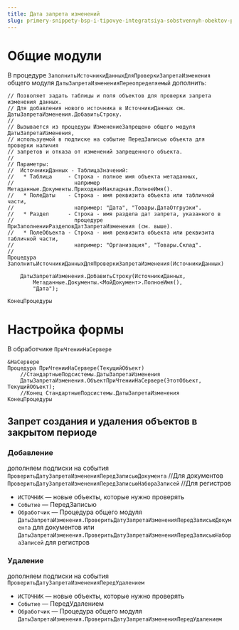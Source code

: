 ```yaml
---
title: Дата запрета изменений
slug: primery-snippety-bsp-i-tipovye-integratsiya-sobstvennyh-obektov-podklyuchenie-k-podsistemam/data-zapreta-izmeneniy
---
```

# Общие модули
В процедуре `ЗаполнитьИсточникиДанныхДляПроверкиЗапретаИзменения` общего модуля `ДатыЗапретаИзмененияПереопределяемый` дополнить:
```bsl
// Позволяет задать таблицы и поля объектов для проверки запрета изменения данных.
// Для добавления нового источника в ИсточникиДанных см. ДатыЗапретаИзменения.ДобавитьСтроку.
//
// Вызывается из процедуры ИзменениеЗапрещено общего модуля ДатыЗапретаИзменения,
// используемой в подписке на событие ПередЗаписью объекта для проверки наличия
// запретов и отказа от изменений запрещенного объекта.
//
// Параметры:
//  ИсточникиДанных - ТаблицаЗначений:
//   * Таблица     - Строка - полное имя объекта метаданных,
//                   например Метаданные.Документы.ПриходнаяНакладная.ПолноеИмя().
//   * ПолеДаты    - Строка - имя реквизита объекта или табличной части,
//                   например: "Дата", "Товары.ДатаОтгрузки".
//   * Раздел      - Строка - имя раздела дат запрета, указанного в
//                   процедуре ПриЗаполненииРазделовДатЗапретаИзменения (см. выше).
//   * ПолеОбъекта - Строка - имя реквизита объекта или реквизита табличной части,
//                   например: "Организация", "Товары.Склад".
//
Процедура ЗаполнитьИсточникиДанныхДляПроверкиЗапретаИзменения(ИсточникиДанных)
	
    ДатыЗапретаИзменения.ДобавитьСтроку(ИсточникиДанных,
        Метаданные.Документы.<МойДокумент>.ПолноеИмя(),
        "Дата");
	
КонецПроцедуры
```
# Настройка формы
В обработчике `ПриЧтенииНаСервере`
```bsl
&НаСервере
Процедура ПриЧтенииНаСервере(ТекущийОбъект)
    //СтандартныеПодсистемы.ДатыЗапретаИзменения
    ДатыЗапретаИзменения.ОбъектПриЧтенииНаСервере(ЭтотОбъект, ТекущийОбъект);
    //Конец СтандартныеПодсистемы.ДатыЗапретаИзменения
КонецПроцедуры
```

## Запрет создания и удаления объектов в закрытом периоде
### Добавление
дополняем подписки на события
`ПроверитьДатуЗапретаИзмененияПередЗаписьюДокумента` //Для документов
`ПроверитьДатуЗапретаИзмененияПередЗаписьюНабораЗаписей` //Для регистров
- `ИСТОЧНИК` — новые объекты, которые нужно проверять
- `Событие` — ПередЗаписью
- `Обработчик` — Процедура общего модуля `ДатыЗапретаИзменения.ПроверитьДатуЗапретаИзмененияПередЗаписьюДокумента` для документов или `ДатыЗапретаИзменения.ПроверитьДатуЗапретаИзмененияПередЗаписьюНабораЗаписей` для регистров
### Удаление
дополняем подписки на события
`ПроверитьДатуЗапретаИзмененияПередУдалением`
- `ИСТОЧНИК` — новые объекты, которые нужно проверять
- `Событие` — ПередУдалением
- `Обработчик` — Процедура общего модуля `ДатыЗапретаИзменения.ПроверитьДатуЗапретаИзмененияПередУдалением`